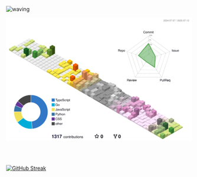 ![waving](https://capsule-render.vercel.app/api?type=waving&height=200&text=Think%20different.&animation=fadeIn&fontAlign=73&fontAlignY=40&fontSize=60&color=gradient)

<div align="center">
	<picture>
	  <source media="(prefers-color-scheme: dark)"  srcset="https://raw.githubusercontent.com/smz-exe/smz-exe/output-3d-contrib/night.svg" />
	  <source media="(prefers-color-scheme: light)" srcset="https://raw.githubusercontent.com/smz-exe/smz-exe/output-3d-contrib/day.svg" />
	  <img alt="github profile contributions chart"    src="https://raw.githubusercontent.com/smz-exe/smz-exe/output-3d-contrib/day.svg" />
	</picture>
</div>
  
<br><br>

[![GitHub Streak](https://github-readme-streak-stats-xi-eight.vercel.app?user=smz-exe&theme=ambient-gradient&hide_border=true&card_width=854)](https://github.com/smz-exe)
